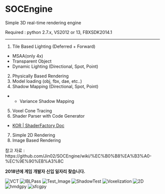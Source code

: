 SOCEngine
=========

Simple 3D real-time rendering engine

Required : python 2.7.x, VS2012 or 13, FBXSDK2014.1

-----------

1. Tile Based Lighting (Deferred + Forward)
  - MSAA(only 4x)
  - Transparent Object
  - Dynamic Lighting (Directional, Spot, Point)
2. Physically Based Rendering
3. Model loading (obj, fbx, dae, etc..)
4. Shadow Mapping (Directional, Spot, Point)
  + + Variance Shadow Mapping
5. Voxel Cone Tracing
6. Shader Parser with Code Generator
  + [KOR | ShaderFactory Doc](https://github.com/Jin02/SOCEngine/wiki/%5BKOR%5D-ShaderFactory-Generator-(Shader-Parser))
7. Simple 2D Rendering
8. Image Based Rendering

<p>참고 자료 : https://github.com/Jin02/SOCEngine/wiki/%EC%B0%B8%EA%B3%A0-%EC%9E%90%EB%A3%8C</p>
<b>2018년에 게임 개발자 신입 일자리 찾습니다.</b>

![VCT](http://i.imgur.com/7abr7mn.png)
![IBLPass](http://i.imgur.com/HEGuINm.png)
![Test_Image](http://i.imgur.com/lCluQ1q.png)
![ShadowTest](http://i.imgur.com/3NYNdy0.png)
![Voxelization](http://i.imgur.com/NJX7Yoj.png)
![2D](http://i.imgur.com/eFNBAvo.png)
![hmdgpy](http://i.imgur.com/ANiWU6l.png)
![sfcgpy](http://i.imgur.com/CqYoaAE.png)
